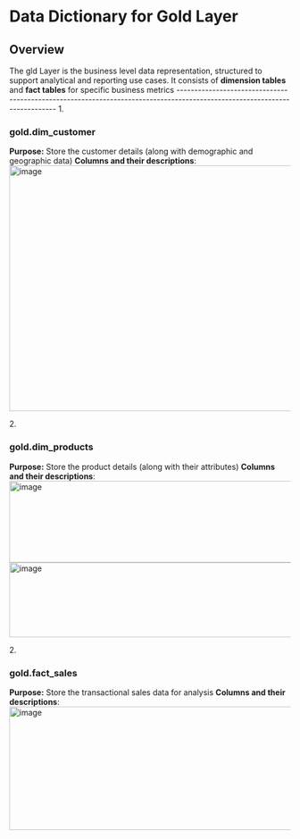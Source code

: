 <h1>Data Dictionary for Gold Layer</h1>
<h2>Overview</h2>
The gld Layer is the business level data representation, structured to support analytical and reporting use cases. It consists of <b>dimension tables</b> and <b>fact tables</b> for specific business metrics
--------------------------------------------------------------------------------------------------------------------------
1. <h3>gold.dim_customer</h3>
<b>Purpose:</b> Store the customer details (along with demographic and geographic data)
<b>Columns and their descriptions</b>:
<img width="738" height="440" alt="image" src="https://github.com/user-attachments/assets/a9ebaa71-82ef-44cd-918b-98d1592bfcf2" />

2.<h3>gold.dim_products</h3>
<b>Purpose:</b> Store the product details (along with their attributes)
<b>Columns and their descriptions</b>:
<img width="587" height="146" alt="image" src="https://github.com/user-attachments/assets/13447273-c6bf-44fc-85aa-21ffe3cea716" />
<img width="589" height="134" alt="image" src="https://github.com/user-attachments/assets/9230ae25-3ead-44cf-9a9d-f6c30b78f0c3" />

2.<h3>gold.fact_sales</h3>
<b>Purpose:</b> Store the transactional sales data for analysis
<b>Columns and their descriptions</b>:
<img width="527" height="221" alt="image" src="https://github.com/user-attachments/assets/30420e47-e679-477d-a819-63c0fc162023" />

